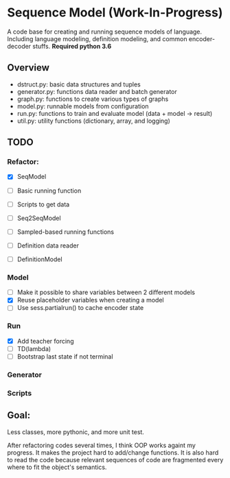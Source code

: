 # Sequence Model (Work-In-Progress)

A code base for creating and running sequence models of language. Including
language modeling, definition modeling, and common encoder-decoder stuffs.
**Required python 3.6**

## Overview
- dstruct.py: basic data structures and tuples
- generator.py: functions data reader and batch generator
- graph.py: functions to create various types of graphs
- model.py: runnable models from configuration
- run.py: functions to train and evaluate model (data + model -> result)
- util.py: utility functions (dictionary, array, and logging)

## TODO

### Refactor:
- [x] SeqModel
- [ ] Basic running function
- [ ] Scripts to get data
- [ ] Seq2SeqModel
- [ ] Sampled-based running functions
- [ ] Definition data reader
- [ ] DefinitionModel


### Model
- [ ] Make it possible to share variables between 2 different models
- [x] Reuse placeholder variables when creating a model
- [ ] Use sess.partialrun() to cache encoder state

### Run
- [x] Add teacher forcing
- [ ] TD(lambda)
- [ ] Bootstrap last state if not terminal

### Generator


### Scripts


## Goal:
Less classes, more pythonic, and more unit test.

After refactoring codes several times, I think OOP works againt my progress. It makes
the project hard to add/change functions. It is also hard to read the code because
relevant sequences of code are fragmented every where to fit the object's semantics.

